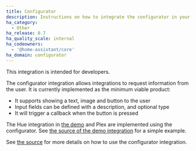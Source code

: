 ```yaml
---
title: Configurator
description: Instructions on how to integrate the configurator in your components.
ha_category:
  - Other
ha_release: 0.7
ha_quality_scale: internal
ha_codeowners:
  - '@home-assistant/core'
ha_domain: configurator
---
```


<div class='note'>
This integration is intended for developers.
</div>

The configurator integration allows integrations to request information from the user. It is currently implemented as the minimum viable product:

- It supports showing a text, image and button to the user
- Input fields can be defined with a description, and optional type
- It will trigger a callback when the button is pressed

The Hue integration in [the demo](/demo) and Plex are implemented using the configurator. See [the source of the demo integration](https://github.com/home-assistant/home-assistant/tree/dev/homeassistant/components/demo) for a simple example.

See [the source](https://github.com/home-assistant/home-assistant/tree/dev/homeassistant/components/configurator) for more details on how to use the configurator integration.
